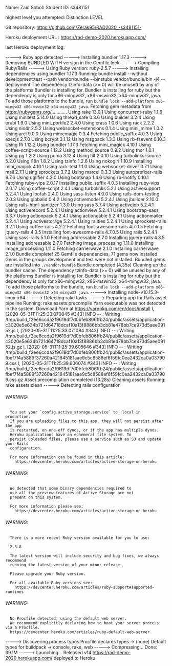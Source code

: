 Name: Zaid Soboh
Student ID: s3481151
					
highest level you attempted: Distinction LEVEL 

Git repository: https://github.com/Zerak95/RAD2020_-s3481151-
				
Heroku deployment URL : https://rad-demo-2020.herokuapp.com/



last Heroku deployment log:

-----> Ruby app detected
-----> Installing bundler 1.17.3
-----> Removing BUNDLED WITH version in the Gemfile.lock
-----> Compiling Ruby/Rails
-----> Using Ruby version: ruby-2.5.7
-----> Installing dependencies using bundler 1.17.3
      Running: bundle install --without development:test --path vendor/bundle --binstubs vendor/bundle/bin -j4 --deployment
      The dependency tzinfo-data (>= 0) will be unused by any of the platforms Bundler is installing for. Bundler is installing for ruby but the dependency is only for x86-mingw32, x86-mswin32, x64-mingw32, java. To add those platforms to the bundle, run `bundle lock --add-platform x86-mingw32 x86-mswin32 x64-mingw32 java`.
      Fetching gem metadata from https://rubygems.org/............
      Using rake 13.0.1
      Using concurrent-ruby 1.1.6
      Using minitest 5.14.0
      Using thread_safe 0.3.6
      Using builder 3.2.4
      Using erubi 1.9.0
      Using mini_portile2 2.4.0
      Using crass 1.0.6
      Using rack 2.2.2
      Using nio4r 2.5.2
      Using websocket-extensions 0.1.4
      Using mini_mime 1.0.2
      Using arel 9.0.0
      Using mimemagic 0.3.4
      Fetching public_suffix 4.0.3
      Using execjs 2.7.0
      Using bcrypt 3.1.12
      Using msgpack 1.3.3
      Using rb-fsevent 0.10.3
      Using ffi 1.12.2
      Using bundler 1.17.3
      Fetching mini_magick 4.10.1
      Using coffee-script-source 1.12.2
      Using method_source 0.9.2
      Using thor 1.0.1
      Using pg 1.2.2
      Using puma 3.12.4
      Using tilt 2.0.10
      Using turbolinks-source 5.2.0
      Using i18n 1.8.2
      Using tzinfo 1.2.6
      Using nokogiri 1.10.9
      Installing mini_magick 4.10.1
      Using rack-test 1.1.0
      Using websocket-driver 0.7.1
      Using mail 2.7.1
      Using sprockets 3.7.2
      Using marcel 0.3.3
      Using autoprefixer-rails 9.7.6
      Using uglifier 4.2.0
      Using bootsnap 1.4.6
      Using rb-inotify 0.10.1
      Fetching ruby-vips 2.0.17
      Installing public_suffix 4.0.3
      Installing ruby-vips 2.0.17
      Using coffee-script 2.4.1
      Using turbolinks 5.2.1
      Using activesupport 5.2.4.1
      Using loofah 2.4.0
      Using sass-listen 4.0.0
      Using rails-dom-testing 2.0.3
      Using globalid 0.4.2
      Using activemodel 5.2.4.1
      Using jbuilder 2.10.0
      Using rails-html-sanitizer 1.3.0
      Using sass 3.7.4
      Using activejob 5.2.4.1
      Using activerecord 5.2.4.1
      Using actionview 5.2.4.1
      Using bootstrap-sass 3.3.7
      Using actionpack 5.2.4.1
      Using actioncable 5.2.4.1
      Using actionmailer 5.2.4.1
      Using activestorage 5.2.4.1
      Using railties 5.2.4.1
      Using sprockets-rails 3.2.1
      Using coffee-rails 4.2.2
      Fetching font-awesome-rails 4.7.0.5
      Fetching jquery-rails 4.3.5
      Installing font-awesome-rails 4.7.0.5
      Using rails 5.2.4.1
      Using sass-rails 5.1.0
      Fetching addressable 2.7.0
      Installing jquery-rails 4.3.5
      Installing addressable 2.7.0
      Fetching image_processing 1.11.0
      Installing image_processing 1.11.0
      Fetching carrierwave 2.1.0
      Installing carrierwave 2.1.0
      Bundle complete! 25 Gemfile dependencies, 71 gems now installed.
      Gems in the groups development and test were not installed.
      Bundled gems are installed into `./vendor/bundle`
      Bundle completed (4.35s)
      Cleaning up the bundler cache.
      The dependency tzinfo-data (>= 0) will be unused by any of the platforms Bundler is installing for. Bundler is installing for ruby but the dependency is only for x86-mingw32, x86-mswin32, x64-mingw32, java. To add those platforms to the bundle, run `bundle lock --add-platform x86-mingw32 x86-mswin32 x64-mingw32 java`.
-----> Installing node-v10.15.3-linux-x64
-----> Detecting rake tasks
-----> Preparing app for Rails asset pipeline
      Running: rake assets:precompile
      Yarn executable was not detected in the system.
      Download Yarn at https://yarnpkg.com/en/docs/install
      I, [2020-05-31T11:25:33.070045 #343]  INFO -- : Writing /tmp/build_f2ee6ccda2f9619df7d0bfeb806ffb24/public/assets/application-c3020e5e634b721d64718dcaf10a13f8886bb3cb81e478bb7ce973d5aee09152.js
      I, [2020-05-31T11:25:33.071084 #343]  INFO -- : Writing /tmp/build_f2ee6ccda2f9619df7d0bfeb806ffb24/public/assets/application-c3020e5e634b721d64718dcaf10a13f8886bb3cb81e478bb7ce973d5aee09152.js.gz
      I, [2020-05-31T11:25:39.605646 #343]  INFO -- : Writing /tmp/build_f2ee6ccda2f9619df7d0bfeb806ffb24/public/assets/application-fbef7f4a5889f37260a421845181aae9c5c8588ef6f59fc0ea2432ca0a037909.css
      I, [2020-05-31T11:25:39.606074 #343]  INFO -- : Writing /tmp/build_f2ee6ccda2f9619df7d0bfeb806ffb24/public/assets/application-fbef7f4a5889f37260a421845181aae9c5c8588ef6f59fc0ea2432ca0a037909.css.gz
      Asset precompilation completed (13.28s)
      Cleaning assets
      Running: rake assets:clean
-----> Detecting rails configuration
###### WARNING:
      You set your `config.active_storage.service` to :local in production.
      If you are uploading files to this app, they will not persist after the app
      is restarted, on one-off dynos, or if the app has multiple dynos.
      Heroku applications have an ephemeral file system. To
      persist uploaded files, please use a service such as S3 and update your Rails
      configuration.
     
      For more information can be found in this article:
        https://devcenter.heroku.com/articles/active-storage-on-heroku
     
###### WARNING:
      We detected that some binary dependencies required to
      use all the preview features of Active Storage are not
      present on this system.
     
      For more information please see:
        https://devcenter.heroku.com/articles/active-storage-on-heroku
     
###### WARNING:
      There is a more recent Ruby version available for you to use:
     
      2.5.8
     
      The latest version will include security and bug fixes, we always recommend
      running the latest version of your minor release.
     
      Please upgrade your Ruby version.
     
      For all available Ruby versions see:
        https://devcenter.heroku.com/articles/ruby-support#supported-runtimes
###### WARNING:
      No Procfile detected, using the default web server.
      We recommend explicitly declaring how to boot your server process via a Procfile.
      https://devcenter.heroku.com/articles/ruby-default-web-server
-----> Discovering process types
      Procfile declares types     -> (none)
      Default types for buildpack -> console, rake, web
-----> Compressing...
      Done: 39.1M
-----> Launching...
      Released v14
      https://rad-demo-2020.herokuapp.com/ deployed to Heroku


